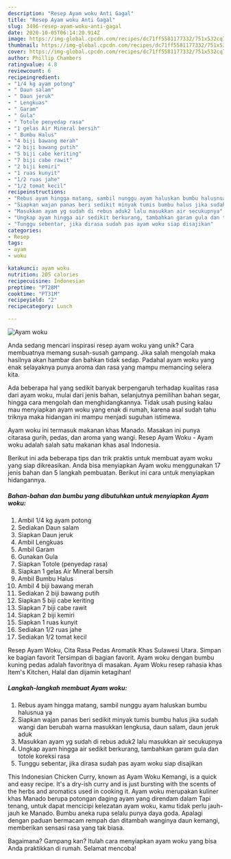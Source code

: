 ```yaml
---
description: "Resep Ayam woku Anti Gagal"
title: "Resep Ayam woku Anti Gagal"
slug: 3496-resep-ayam-woku-anti-gagal
date: 2020-10-05T06:14:20.914Z
image: https://img-global.cpcdn.com/recipes/dc71ff5581177332/751x532cq70/ayam-woku-foto-resep-utama.jpg
thumbnail: https://img-global.cpcdn.com/recipes/dc71ff5581177332/751x532cq70/ayam-woku-foto-resep-utama.jpg
cover: https://img-global.cpcdn.com/recipes/dc71ff5581177332/751x532cq70/ayam-woku-foto-resep-utama.jpg
author: Phillip Chambers
ratingvalue: 4.8
reviewcount: 6
recipeingredient:
- "1/4 kg ayam potong"
- " Daun salam"
- " Daun jeruk"
- " Lengkuas"
- " Garam"
- " Gula"
- " Totole penyedap rasa"
- "1 gelas Air Mineral bersih"
- " Bumbu Halus"
- "4 biji bawang merah"
- "2 biji bawang putih"
- "5 biji cabe keriting"
- "7 biji cabe rawit"
- "2 biji kemiri"
- "1 ruas kunyit"
- "1/2 ruas jahe"
- "1/2 tomat kecil"
recipeinstructions:
- "Rebus ayam hingga matang, sambil nunggu ayam haluskan bumbu halusnua ya"
- "Siapkan wajan panas beri sedikit minyak tumis bumbu halus jika sudah wangi dan berubah warna masukkan lengkusa, daun salam, daun jeruk aduk"
- "Masukkan ayam yg sudah di rebus aduk2 lalu masukkan air secukupnya"
- "Ungkap ayam hingga air sedikit berkurang, tambahkan garam gula dan totole koreksi rasa"
- "Tunggu sebentar, jika dirasa sudah pas ayam woku siap disajikan"
categories:
- Resep
tags:
- ayam
- woku

katakunci: ayam woku 
nutrition: 205 calories
recipecuisine: Indonesian
preptime: "PT28M"
cooktime: "PT31M"
recipeyield: "2"
recipecategory: Lunch

---
```



![Ayam woku](https://img-global.cpcdn.com/recipes/dc71ff5581177332/751x532cq70/ayam-woku-foto-resep-utama.jpg)

Anda sedang mencari inspirasi resep ayam woku yang unik? Cara membuatnya memang susah-susah gampang. Jika salah mengolah maka hasilnya akan hambar dan bahkan tidak sedap. Padahal ayam woku yang enak selayaknya punya aroma dan rasa yang mampu memancing selera kita.

Ada beberapa hal yang sedikit banyak berpengaruh terhadap kualitas rasa dari ayam woku, mulai dari jenis bahan, selanjutnya pemilihan bahan segar, hingga cara mengolah dan menghidangkannya. Tidak usah pusing kalau mau menyiapkan ayam woku yang enak di rumah, karena asal sudah tahu triknya maka hidangan ini mampu menjadi suguhan istimewa.

Ayam woku ini termasuk makanan khas Manado. Masakan ini punya citarasa gurih, pedas, dan aroma yang wangi. Resep Ayam Woku - Ayam woku adalah salah satu makanan khas asal Indonesia.


Berikut ini ada beberapa tips dan trik praktis untuk membuat ayam woku yang siap dikreasikan. Anda bisa menyiapkan Ayam woku menggunakan 17 jenis bahan dan 5 langkah pembuatan. Berikut ini cara untuk menyiapkan hidangannya.

<!--inarticleads1-->

##### Bahan-bahan dan bumbu yang dibutuhkan untuk menyiapkan Ayam woku:

1. Ambil 1/4 kg ayam potong
1. Sediakan  Daun salam
1. Siapkan  Daun jeruk
1. Ambil  Lengkuas
1. Ambil  Garam
1. Gunakan  Gula
1. Siapkan  Totole (penyedap rasa)
1. Siapkan 1 gelas Air Mineral bersih
1. Ambil  Bumbu Halus
1. Ambil 4 biji bawang merah
1. Sediakan 2 biji bawang putih
1. Siapkan 5 biji cabe keriting
1. Siapkan 7 biji cabe rawit
1. Siapkan 2 biji kemiri
1. Siapkan 1 ruas kunyit
1. Sediakan 1/2 ruas jahe
1. Sediakan 1/2 tomat kecil


Resep Ayam Woku, Cita Rasa Pedas Aromatik Khas Sulawesi Utara. Simpan ke bagian favorit Tersimpan di bagian favorit. Ayam woku dengan bumbu kuning pedas adalah favoritnya di masakan. Ayam Woku resep rahasia khas Item&#39;s Kitchen, Halal dan dijamin ketagihan! 

<!--inarticleads2-->

##### Langkah-langkah membuat Ayam woku:

1. Rebus ayam hingga matang, sambil nunggu ayam haluskan bumbu halusnua ya
1. Siapkan wajan panas beri sedikit minyak tumis bumbu halus jika sudah wangi dan berubah warna masukkan lengkusa, daun salam, daun jeruk aduk
1. Masukkan ayam yg sudah di rebus aduk2 lalu masukkan air secukupnya
1. Ungkap ayam hingga air sedikit berkurang, tambahkan garam gula dan totole koreksi rasa
1. Tunggu sebentar, jika dirasa sudah pas ayam woku siap disajikan


This Indonesian Chicken Curry, known as Ayam Woku Kemangi, is a quick and easy recipe. It&#39;s a dry-ish curry and is just bursting with the scents of the herbs and aromatics used in cooking it. Ayam woku merupakan kuliner khas Manado berupa potongan daging ayam yang direndam dalam Tapi tenang, untuk dapat mencicipi kelezatan ayam woku, kamu tidak perlu jauh-jauh ke Manado. Bumbu aneka rupa selalu punya daya goda. Apalagi dengan paduan bermacam rempah dan ditambah wanginya daun kemangi, memberikan sensasi rasa yang tak biasa. 

Bagaimana? Gampang kan? Itulah cara menyiapkan ayam woku yang bisa Anda praktikkan di rumah. Selamat mencoba!
